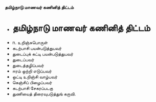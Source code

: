 **தமிழ்நாடு மாணவர் கணினித் திட்டம்**
- # தமிழ்நாடு மாணவர் கணினித் திட்டம்
- n. உறிஞ்சுபொருள்
- கடற்பாசி பயன்படுத்துபவர்
- துடைப்புக் கட்டி பயன்படுத்துபவர்
- துடைப்பவர்
- துடைத்தழிப்பவர்
- ஈரம் ஒற்றி எடுப்பவர்
- ஒட்டி உறிஞ்சி வாழ்பவர்
- கெஞ்சிப் பிழைப்பவர்
- கடற்பாசி சேகரப்படகு
- துணியைத் திரைவுபடுத்துங் கருவி.

